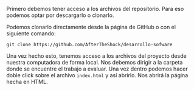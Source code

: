 Primero debemos tener acceso a los archivos del repositorio. Para eso podemos optar por descargarlo o clonarlo.

Podemos clonarlo directamente desde la página de GitHub o con el siguiente comando:
```
git clone https://github.com/AfterTheShock/desarrollo-sofware
```
Una vez hecho esto, tenemos acceso a los archivos del proyecto desde nuestra computadora de forma local. Nos debemos dirigir a la carpeta donde se encuentre el trabajo a evaluar. Una vez dentro podemos hacer doble click sobre el archivo `index.html` y así abrirlo. Nos abrirá la página hecha en HTML.
